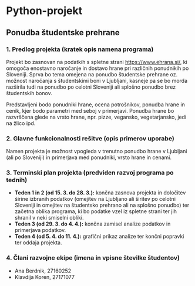 # Python-projekt
## Ponudba študentske prehrane

### 1. Predlog projekta (kratek opis namena programa)
Projekt bo zasnovan na podatkih s spletne strani https://www.ehrana.si/, ki omogoča enostavno naročanje in dostavo hrane pri različnih ponudnikih po Sloveniji. Sprva bo tema omejena na ponudbo študentske prehrane oz. možnost naročanja s študentskimi boni v Ljubljani, kasneje pa se bo morda razširila tudi na ponudbo po celotni Sloveniji ali splošno ponudbo brez študentskih bonov.

Predstavljeni bodo ponudniki hrane, ocena potrošnikov, ponudba hrane in cenik, kjer bodo parametri med seboj v primerjavi. Ponudba hrane bo razvrščena glede na vrsto hrane, npr. pizze, vegansko, vegetarjansko, jedi na žlico ipd.

### 2. Glavne funkcionalnosti rešitve (opis primerov uporabe)
Namen projekta je možnost vpogleda v trenutno ponudbo hrane v Ljubljani (ali po Sloveniji) in primerjava med ponudniki, vrsto hrane in cenami.

### 3. Terminski plan projekta (predviden razvoj programa po tednih)
* **Teden 1 in 2 (od 15. 3. do 28. 3.):** končna zasnova projekta in določitev širine izbranih podatkov (omejitev na Ljubljano ali širitev po celotni Sloveniji in omejitev na študentsko prehrano ali na splošno ponudbo) ter začetna oblika programa, ki bo podatke vzel iz spletne strani ter jih shranil v neki smiselni obliki.
* **Teden 3 (od 29. 3. do 4. 4.):** končna zamisel analize podatkov in primerjava podatkov.
* **Teden 4 (od 5. 4. do 11. 4.):** grafični prikaz analize ter končni popravki ter oddaja projekta.

### 4. Člani razvojne ekipe (imena in vpisne številke študentov)
* Ana Berdnik, 27160252
* Klavdija Koren, 27171077

